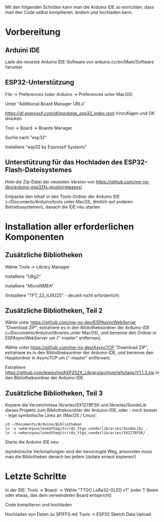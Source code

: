 Mit den folgenden Schritten kann man die Arduino IDE so einrichten, dass man den Code selbst kompilieren, ändern und hochladen kann.

# Vorbereitung

## Arduini IDE

Lade die neueste Arduino IDE-Software von arduino.cc/en/Main/Software herunter

## ESP32-Unterstützung

File -> Preferences (oder Arduino -> Preferences unter MacOS)

Unter "Additional Board Manager URLs"

*https://dl.espressif.com/dl/package_esp32_index.json* hinzufügen und OK drücken

Tool -> Board -> Boards Manager

Suche nach "esp32"

Installiere "esp32 by Espressif Systems"

## Unterstützung für das Hochladen des ESP32-Flash-Dateisystemes

Hole die Zip-Datei der neuesten Version von
https://github.com/me-no-dev/arduino-esp32fs-plugin/releases/

Entpacke den Inhalt in den Tools-Ordner der Arduino IDE (~/Documents/Arduino/tools unter MacOS,
ähnlich auf anderen Betriebssystemen), danach die IDE neu starten

# Installation aller erforderlichen Komponenten

## Zusätzliche Bibliotheken

Wähle Tools -> Library Manager

Installiere "U8g2"

Installiere "MicroNMEA"

(Installiere "TFT_22_ILI9225" - derzeit nicht erforderlich)

## Zusätzliche Bibliotheken, Teil 2

Wähle unter https://github.com/me-no-dev/ESPAsyncWebServer "Download ZIP", extrahiere es in den Bibliotheksordner der 
Arduino-IDE (~/Documents/Arduino/libraries unter MacOS), und benenne den Ordner in ESPAsyncWebServer um ("-master" entfernen).

Wähle unter https://github.com/me-no-dev/AsyncTCP "Download ZIP", extrahiere es in den Bibliotheksordner
der Arduino-IDE, und benenne den Hauptordner in AsyncTCP um ("-master" entfernen).

Extrahiere https://github.com/lewisxhe/AXP202X_Library/archive/refs/tags/V1.1.3.zip in den Bibliotheksordner
der Arduino-IDE.

## Zusätzliche Bibliotheken, Teil 3

Kopiere die Verzeichnisse libraries/SX1278FSK und libraries/SondeLib dieses Projekts zum Bibliotheksordner der Arduino-IDE, oder - noch besser - lege symbolische Links an (MacOS / Linux):

```
cd ~/Documents/Arduino/Bibliotheken
ln -s <whereyouclonedthegit>/rdz_ttgo_sonde/libraries/SondeLib/ .
ln -s <whereyouclonedthegit>/rdz_ttgo_sonde/libraries/SX1278FSK/ .
```

Starte die Arduino IDE neu

(symbolische Verknüpfungen sind der bevorzugte Weg, ansonsten muss man die Bibliotheken danach bei jedem Update
erneut kopieren!)

# Letzte Schritte

In der IDE: Tools -> Board: -> Wähle "TTGO LoRa32-OLED v1" (oder T-Beam oder etwas, das dem verwendeten Board entspricht)

Code kompilieren und hochladen

Hochladen von Daten zu SPIFFS mit Tools -> ESP32 Sketch Data Upload
